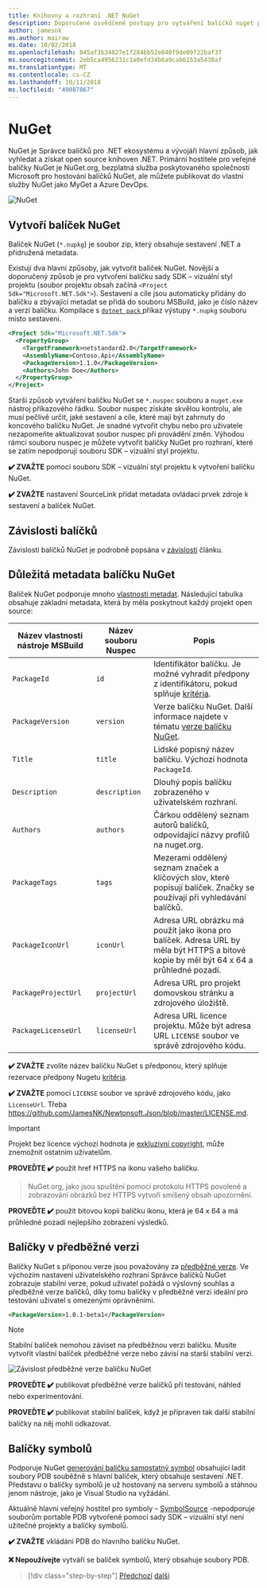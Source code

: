```yaml
---
title: Knihovny a rozhraní .NET NuGet
description: Doporučené osvědčené postupy pro vytváření balíčků nuget pro knihovny .NET.
author: jamesnk
ms.author: mairaw
ms.date: 10/02/2018
ms.openlocfilehash: 845af3b34827e1f284bb52e040f9de09f22baf37
ms.sourcegitcommit: 2eb5ca4956231c1a0efd34b6a9cab6153a5438af
ms.translationtype: MT
ms.contentlocale: cs-CZ
ms.lasthandoff: 10/11/2018
ms.locfileid: "49087867"
---
```

# <a name="nuget"></a>NuGet

NuGet je Správce balíčků pro .NET ekosystému a vývojáři hlavní způsob, jak vyhledat a získat open source knihoven .NET. Primární hostitele pro veřejné balíčky NuGet je NuGet.org, bezplatná služba poskytovaného společností Microsoft pro hostování balíčků NuGet, ale můžete publikovat do vlastní služby NuGet jako MyGet a Azure DevOps.

![NuGet](./media/nuget/nuget-logo.png "NuGet")

## <a name="create-a-nuget-package"></a>Vytvoří balíček NuGet

Balíček NuGet (`*.nupkg`) je soubor zip, který obsahuje sestavení .NET a přidružená metadata.

Existují dva hlavní způsoby, jak vytvořit balíček NuGet. Novější a doporučený způsob je pro vytvoření balíčku sady SDK – vizuální styl projektu (soubor projektu obsah začíná `<Project Sdk="Microsoft.NET.Sdk">`). Sestavení a cíle jsou automaticky přidány do balíčku a zbývající metadat se přidá do souboru MSBuild, jako je číslo název a verzi balíčku. Kompilace s [ `dotnet pack` ](../../core/tools/dotnet-pack.md) příkaz výstupy `*.nupkg` souboru místo sestavení.

```xml
<Project Sdk="Microsoft.NET.Sdk">
  <PropertyGroup>
    <TargetFramework>netstandard2.0</TargetFramework>
    <AssemblyName>Contoso.Api</AssemblyName>
    <PackageVersion>1.1.0</PackageVersion>
    <Authors>John Doe</Authors>
  </PropertyGroup>
</Project>
```

Starší způsob vytváření balíčku NuGet se `*.nuspec` souboru a `nuget.exe` nástroj příkazového řádku. Soubor nuspec získáte skvělou kontrolu, ale musí pečlivě určit, jaké sestavení a cíle, které mají být zahrnuty do koncového balíčku NuGet. Je snadné vytvořit chybu nebo pro uživatele nezapomeňte aktualizovat soubor nuspec při provádění změn. Výhodou rámci souboru nuspec je můžete vytvořit balíčky NuGet pro rozhraní, které se zatím nepodporují souboru SDK – vizuální styl projektu.

**✔️ ZVAŽTE** pomocí souboru SDK – vizuální styl projektu k vytvoření balíčku NuGet.

**✔️ ZVAŽTE** nastavení SourceLink přidat metadata ovládací prvek zdroje k sestavení a balíček NuGet.

## <a name="package-dependencies"></a>Závislosti balíčků

Závislosti balíčků NuGet je podrobně popsána v [závislosti](./dependencies.md) článku.

## <a name="important-nuget-package-metadata"></a>Důležitá metadata balíčku NuGet

Balíček NuGet podporuje mnoho [vlastnosti metadat](/nuget/reference/nuspec). Následující tabulka obsahuje základní metadata, která by měla poskytnout každý projekt open source:

| Název vlastnosti nástroje MSBuild              | Název souboru Nuspec              | Popis  |
| ---------------------------------- | ------------------------ | ------------ |
| `PackageId`                        | `id`                       | Identifikátor balíčku. Je možné vyhradit předpony z identifikátoru, pokud splňuje [kritéria](/nuget/reference/id-prefix-reservation). |
| `PackageVersion`                   | `version`                  | Verze balíčku NuGet. Další informace najdete v tématu [verze balíčku NuGet](./versioning.md#nuget-package-version).             |
| `Title`                            | `title`                    | Lidské popisný název balíčku. Výchozí hodnota `PackageId`.             |
| `Description`                      | `description`              | Dlouhý popis balíčku zobrazeného v uživatelském rozhraní.             |
| `Authors`                          | `authors`                  | Čárkou oddělený seznam autorů balíčků, odpovídající názvy profilů na nuget.org.             |
| `PackageTags`                      | `tags`                     | Mezerami oddělený seznam značek a klíčových slov, které popisují balíček. Značky se používají při vyhledávání balíčků.             |
| `PackageIconUrl`                   | `iconUrl`                  | Adresa URL obrázku má použít jako ikona pro balíček. Adresa URL by měla být HTTPS a bitové kopie by měl být 64 x 64 a průhledné pozadí.             |
| `PackageProjectUrl`                | `projectUrl`               | Adresa URL pro projekt domovskou stránku a zdrojového úložiště.             |
| `PackageLicenseUrl`                | `licenseUrl`               | Adresa URL licence projektu. Může být adresa URL `LICENSE` soubor ve správě zdrojového kódu.             |

**✔️ ZVAŽTE** zvolíte název balíčku NuGet s předponou, který splňuje rezervace předpony Nugetu [kritéria](/nuget/reference/id-prefix-reservation).

**✔️ ZVAŽTE** pomocí `LICENSE` soubor ve správě zdrojového kódu, jako `LicenseUrl`. Třeba https://github.com/JamesNK/Newtonsoft.Json/blob/master/LICENSE.md.

> [!IMPORTANT]
> Projekt bez licence výchozí hodnota je [exkluzivní copyright](https://choosealicense.com/no-permission/), může znemožnit ostatním uživatelům.

**PROVEĎTE ✔️** použít href HTTPS na ikonu vašeho balíčku.

> NuGet.org, jako jsou spuštění pomocí protokolu HTTPS povolené a zobrazování obrázků bez HTTPS vytvoří smíšený obsah upozornění.

**PROVEĎTE ✔️** použít bitovou kopii balíčku ikonu, která je 64 x 64 a má průhledné pozadí nejlepšího zobrazení výsledků.

## <a name="pre-release-packages"></a>Balíčky v předběžné verzi

Balíčky NuGet s příponou verze jsou považovány za [předběžné verze](/nuget/create-packages/prerelease-packages). Ve výchozím nastavení uživatelského rozhraní Správce balíčků NuGet zobrazuje stabilní verze, pokud uživatel požádá o výslovný souhlas a předběžné verze balíčků, díky tomu balíčky v předběžné verzi ideální pro testování uživatel s omezenými oprávněními.

```xml
<PackageVersion>1.0.1-beta1</PackageVersion>
```

> [!NOTE]
> Stabilní balíček nemohou záviset na předběžnou verzi balíčku. Musíte vytvořit vlastní balíček předběžné verze nebo závisí na starší stabilní verzi.

![Závislost předběžné verze balíčku NuGet](./media/nuget/nuget-prerelease-package.png "závislost předběžné verze balíčku NuGet")

**PROVEĎTE ✔️** publikovat předběžné verze balíčků při testování, náhled nebo experimentování.

**PROVEĎTE ✔️** publikovat stabilní balíček, když je připraven tak další stabilní balíčky na něj mohli odkazovat.

## <a name="symbol-packages"></a>Balíčky symbolů

Podporuje NuGet [generování balíčku samostatný symbol](/nuget/create-packages/symbol-packages) obsahující ladit soubory PDB souběžně s hlavní balíček, který obsahuje sestavení .NET. Představu o balíčky symbolů je už hostovaný na serveru symbolů a stáhnou jenom nástroje, jako je Visual Studio na vyžádání.

Aktuálně hlavní veřejný hostitel pro symboly – [SymbolSource](http://www.symbolsource.org/) -nepodporuje souborům portable PDB vytvořené pomocí sady SDK – vizuální styl není užitečné projekty a balíčky symbolů.

**✔️ ZVAŽTE** vkládání PDB do hlavního balíčku NuGet.

**❌ Nepoužívejte** vytváří se balíček symbolů, který obsahuje soubory PDB.

>[!div class="step-by-step"]
[Předchozí](./strong-naming.md)
[další](./dependencies.md)
